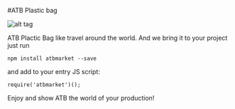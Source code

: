 #ATB Plastic bag

![alt tag](http://www.comserv.com.ua/images/stories/klienty/12.jpg )

ATB Plactic Bag like travel around the world.
And we bring it to your project 
just run
```
npm install atbmarket --save
```
and add to your entry JS script: 
```
require('atbmarket')();
```
Enjoy and show ATB the world of your production!
